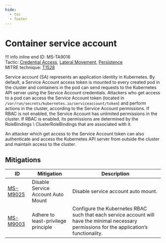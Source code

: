 ```yaml
---
hide:
  - toc
  - footer
---
```


# Container service account

!!! info inline end
    ID: MS-TA9016<br>
    Tactic: [Credential Access](../tactics/CredentialAccess/index.md), [Lateral Movement](../tactics/LateralMovement/index.md), [Persistence](../tactics/Persistence/index.md) <br>
    MITRE technique: [T1528](https://attack.mitre.org/techniques/T1528/)

Service account (SA) represents an application identity in Kubernetes. By default, a Service Account access token is mounted to every created pod in the cluster and containers in the pod can send requests to the Kubernetes API server using the Service Account credentials. Attackers who get access to a pod can access the Service Account token (located in `/var/run/secrets/kubernetes.io/serviceaccount/token`) and perform actions in the cluster, according to the Service Account permissions. If RBAC is not enabled, the Service Account has unlimited permissions in the cluster. If RBAC is enabled, its permissions are determined by the RoleBindings \ ClusterRoleBindings that are associated with it.

An attacker which get access to the Service Account token can also authenticate and access the Kubernetes API server from outside the cluster and maintain access to the cluster.

## Mitigations

|ID|Mitigation|Description|
|--|----------|-----------|
|[MS-M9025](../mitigations/MS-M9025%20Disable%20Service%20Account%20Auto%20Mount.md)|Disable Service Account Auto Mount|Disable service account auto mount.|
|[MS-M9003](../mitigations/MS-M9003%20Adhere%20to%20least-privilege%20principle.md)|Adhere to least-privilege principle|Configure the Kubernetes RBAC such that each service account will have the minimal necessary permissions for the application’s functionality.|